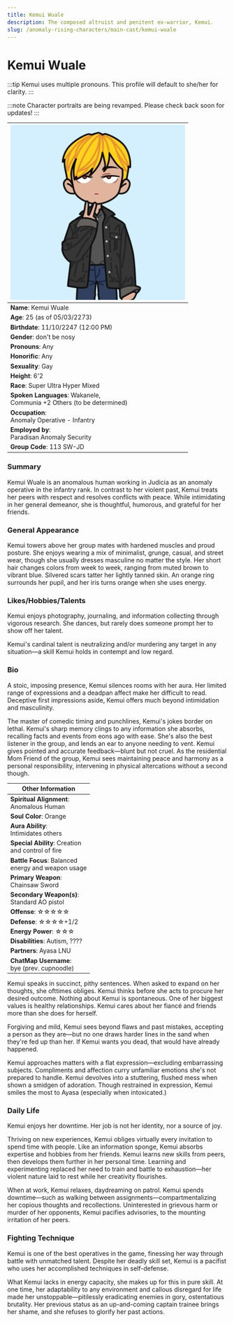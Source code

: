 ```yaml
---
title: Kemui Wuale
description: The composed altruist and penitent ex-warrior, Kemui.
slug: /anomaly-rising-characters/main-cast/kemui-wuale
---
```


# Kemui Wuale

:::tip
Kemui uses multiple pronouns. This profile will default to she/her for clarity.
:::

:::note
Character portraits are being revamped. Please check back soon for updates!
:::

<div class="leftCharacterProfile"> </div>

| ![Kemui Wuale Image](/img/characters/kemui.jpg) |
| --- |
|**Name**: Kemui Wuale|
|**Age**: 25 (as of 05/03/2273)|
|**Birthdate**: 11/10/2247 (12:00 PM)|
|**Gender**: don't be nosy|
|**Pronouns**: Any|
|**Honorific**: Any|
|**Sexuality**: Gay|
|**Height**: 6'2|
|**Race**: Super Ultra Hyper Mixed|
|**Spoken Languages**: Wakanele,<br/> Communia +2 Others (to be determined)|
|**Occupation**:<br/> Anomaly Operative - Infantry|
|**Employed by**:<br/> Paradisan Anomaly Security|
|**Group Code**: 113 SW-JD|


### Summary

Kemui Wuale is an anomalous human working in Judicia as an anomaly operative in the infantry rank. In contrast to her violent past, Kemui treats her peers with respect and resolves conflicts with peace. While intimidating in her general demeanor, she is thoughtful, humorous, and grateful for her friends.

### General Appearance

Kemui towers above her group mates with hardened muscles and proud posture. She enjoys wearing a mix of minimalist, grunge, casual, and street wear, though she usually dresses masculine no matter the style. Her short hair changes colors from week to week, ranging from muted brown to vibrant blue. Silvered scars tatter her lightly tanned skin. An orange ring surrounds her pupil, and her iris turns orange when she uses energy.

### Likes/Hobbies/Talents

Kemui enjoys photography, journaling, and information collecting through vigorous research. She dances, but rarely does someone prompt her to show off her talent.

Kemui's cardinal talent is neutralizing and/or murdering any target in any situation—a skill Kemui holds in contempt and low regard.

### Bio

A stoic, imposing presence, Kemui silences rooms with her aura. Her limited range of expressions and a deadpan affect make her difficult to read. Deceptive first impressions aside, Kemui offers much beyond intimidation and masculinity.

The master of comedic timing and punchlines, Kemui's jokes border on lethal. Kemui's sharp memory clings to any information she absorbs, recalling facts and events from eons ago with ease. She's also the best listener in the group, and lends an ear to anyone needing to vent. Kemui gives pointed and accurate feedback—blunt but not cruel. As the residential Mom Friend of the group, Kemui sees maintaining peace and harmony as a personal responsibility, intervening in physical altercations without a second though.

<div class="rightCharacterProfile"> </div>

|Other Information|
| --- |
|**Spiritual Alignment**:<br/> 	Anomalous Human|
|**Soul Color**: 	Orange|
|**Aura Ability**:<br/> 	Intimidates others|
|**Special Ability**: 	Creation<br/> and control of fire|
|**Battle Focus**: 	Balanced<br/> energy and weapon usage|
|**Primary Weapon**:<br/> 	Chainsaw Sword|
|**Secondary Weapon(s)**:<br/> 	Standard AO pistol|
|**Offense**: ☆☆☆☆☆|
|**Defense**: ☆☆☆☆+1/2|
|**Energy Power**: ☆☆☆|
|**Disabilities**: 	Autism, ????|
|**Partners**: 	Ayasa LNU|
|**ChatMap Username**:<br/> 	bye (prev. cupnoodle)|

Kemui speaks in succinct, pithy sentences. When asked to expand on her thoughts, she ofttimes obliges. Kemui thinks before she acts to procure her desired outcome. Nothing about Kemui is spontaneous. One of her biggest values is healthy relationships. Kemui cares about her fiancé and friends more than she does for herself.

Forgiving and mild, Kemui sees beyond flaws and past mistakes, accepting a person as they are—but no one draws harder lines in the sand when they're fed up than her. If Kemui wants you dead, that would have already happened.

Kemui approaches matters with a flat expression—excluding embarrassing subjects. Compliments and affection curry unfamiliar emotions she's not prepared to handle. Kemui devolves into a stuttering, flushed mess when shown a smidgen of adoration. Though restrained in expression, Kemui smiles the most to Ayasa (especially when intoxicated.)

### Daily Life

Kemui enjoys her downtime. Her job is not her identity, nor a source of joy.

Thriving on new experiences, Kemui obliges virtually every invitation to spend time with people. Like an information sponge, Kemui absorbs expertise and hobbies from her friends. Kemui learns new skills from peers, then develops them further in her personal time. Learning and experimenting replaced her need to train and battle to exhaustion—her violent nature laid to rest while her creativity flourishes.

When at work, Kemui relaxes, daydreaming on patrol. Kemui spends downtime—such as walking between assignments—compartmentalizing her copious thoughts and recollections. Uninterested in grievous harm or murder of her opponents, Kemui pacifies advisories, to the mounting irritation of her peers.

### Fighting Technique

Kemui is one of the best operatives in the game, finessing her way through battle with unmatched talent. Despite her deadly skill set, Kemui is a pacifist who uses her accomplished techniques in self-defense.

What Kemui lacks in energy capacity, she makes up for this in pure skill. At one time, her adaptability to any environment and callous disregard for life made her unstoppable—pitilessly eradicating enemies in gory, ostentatious brutality. Her previous status as an up-and-coming captain trainee brings her shame, and she refuses to glorify her past actions.